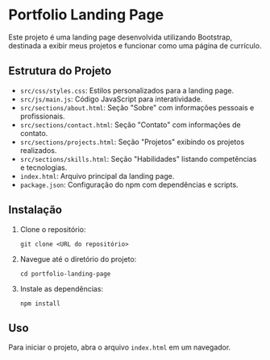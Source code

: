 # Portfolio Landing Page

Este projeto é uma landing page desenvolvida utilizando Bootstrap, destinada a exibir meus projetos e funcionar como uma página de currículo.

## Estrutura do Projeto

- `src/css/styles.css`: Estilos personalizados para a landing page.
- `src/js/main.js`: Código JavaScript para interatividade.
- `src/sections/about.html`: Seção "Sobre" com informações pessoais e profissionais.
- `src/sections/contact.html`: Seção "Contato" com informações de contato.
- `src/sections/projects.html`: Seção "Projetos" exibindo os projetos realizados.
- `src/sections/skills.html`: Seção "Habilidades" listando competências e tecnologias.
- `index.html`: Arquivo principal da landing page.
- `package.json`: Configuração do npm com dependências e scripts.

## Instalação

1. Clone o repositório:
   ```
   git clone <URL do repositório>
   ```
2. Navegue até o diretório do projeto:
   ```
   cd portfolio-landing-page
   ```
3. Instale as dependências:
   ```
   npm install
   ```

## Uso

Para iniciar o projeto, abra o arquivo `index.html` em um navegador.
